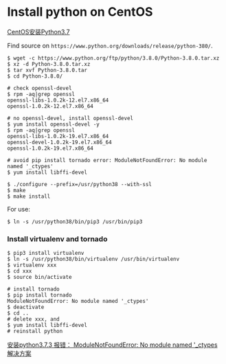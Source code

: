 # Install python on CentOS

[CentOS安装Python3.7](https://www.jianshu.com/p/dab57c7634e1)

Find source on `https://www.python.org/downloads/release/python-380/`.

```shell
$ wget -c https://www.python.org/ftp/python/3.8.0/Python-3.8.0.tar.xz
$ xz -d Python-3.8.0.tar.xz
$ tar xvf Python-3.8.0.tar
$ cd Python-3.8.0/

# check openssl-devel
$ rpm -aq|grep openssl
openssl-libs-1.0.2k-12.el7.x86_64
openssl-1.0.2k-12.el7.x86_64

# no openssl-devel, install openssl-devel
$ yum install openssl-devel -y
$ rpm -aq|grep openssl
openssl-libs-1.0.2k-19.el7.x86_64
openssl-devel-1.0.2k-19.el7.x86_64
openssl-1.0.2k-19.el7.x86_64

# avoid pip install tornado error: ModuleNotFoundError: No module named '_ctypes'
$ yum install libffi-devel

$ ./configure --prefix=/usr/python38 --with-ssl
$ make
$ make install

```
For use:
```
$ ln -s /usr/python38/bin/pip3 /usr/bin/pip3
```

### Install virtualenv and tornado
```shell
$ pip3 install virtualenv
$ ln -s /usr/python38/bin/virtualenv /usr/bin/virtualenv
$ virtualenv xxx
$ cd xxx
$ source bin/activate

# install tornado
$ pip install tornado
ModuleNotFoundError: No module named '_ctypes'
$ deactivate
$ cd ..
# delete xxx, and
$ yum install libffi-devel
# reinstall python
```

[安装python3.7.3 报错： ModuleNotFoundError: No module named '_ctypes 解决方案](https://blog.csdn.net/qq_42353939/article/details/94609591)
